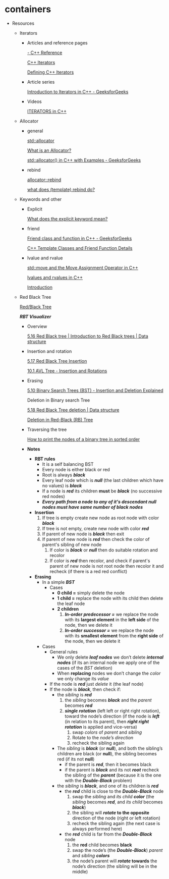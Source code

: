 # containers

- Resources
    - Iterators
        - Articles and reference pages
            
            [- C++ Reference](https://www.cplusplus.com/reference/iterator/)
            
            [C++ Iterators](https://users.cs.northwestern.edu/~riesbeck/programming/c++/stl-iterators.html)
            
            [Defining C++ Iterators](https://users.cs.northwestern.edu/~riesbeck/programming/c++/stl-iterator-define.html)
            
        - Article series
            
            [Introduction to Iterators in C++ - GeeksforGeeks](https://www.geeksforgeeks.org/introduction-iterators-c/)
            
        - Videos
            
            [ITERATORS in C++](https://www.youtube.com/watch?v=SgcHcbQ0RCQ&list=PLlrATfBNZ98dudnM48yfGUldqGD0S4FFb&index=93)
            
    - Allocator
        - general
            
            [std::allocator](https://en.cppreference.com/w/cpp/memory/allocator)
            
            [What is an Allocator?](https://medium.com/@vgasparyan1995/what-is-an-allocator-c8df15a93ed)
            
            [std::allocator() in C++ with Examples - GeeksforGeeks](https://www.geeksforgeeks.org/stdallocator-in-cpp-with-examples/)
            
        - rebind
            
            [allocator::rebind](https://www.ibm.com/docs/en/zos/2.2.0?topic=classes-allocatorrebind)
            
            [what does (template) rebind do?](https://stackoverflow.com/questions/14148756/what-does-template-rebind-do)
            
    - Keywords and other
        - Explicit
            
            [What does the explicit keyword mean?](https://stackoverflow.com/questions/121162/what-does-the-explicit-keyword-mean)
            
        - friend
            
            [Friend class and function in C++ - GeeksforGeeks](https://www.geeksforgeeks.org/friend-class-function-cpp/)
            
            [C++ Template Classes and Friend Function Details](https://web.mst.edu/~nmjxv3/articles/templates.html)
            
        - lvalue and rvalue
            
            [std::move and the Move Assignment Operator in C++](https://www.youtube.com/watch?v=OWNeCTd7yQE)
            
            [lvalues and rvalues in C++](https://www.youtube.com/watch?v=fbYknr-HPYE)
            
            [Introduction](https://www.artima.com/articles/a-brief-introduction-to-rvalue-references)
            
    - Red Black Tree
        
        [Red/Black Tree](https://www.cs.usfca.edu/~galles/visualization/RedBlack.html)
        
        ***RBT Visualizer***
        
        - Overview
            
            [5.16 Red Black tree | Introduction to Red Black trees | Data structure](https://www.youtube.com/watch?v=3RQtq7PDHog)
            
        - Insertion and rotation
            
            [5.17 Red Black Tree Insertion](https://www.youtube.com/watch?v=qA02XWRTBdw)
            
            [10.1 AVL Tree - Insertion and Rotations](https://youtu.be/jDM6_TnYIqE?t=1059)
            
        - Erasing
            
            [5.10 Binary Search Trees (BST) - Insertion and Deletion Explained](https://www.youtube.com/watch?v=cySVml6e_Fc)
            
            Deletion in Binary search Tree
            
            [5.18 Red Black Tree deletion | Data structure](https://www.youtube.com/watch?v=w5cvkTXY0vQ)
            
            [Deletion in Red-Black (RB) Tree](https://medium.com/analytics-vidhya/deletion-in-red-black-rb-tree-92301e1474ea)
            
        - Traversing the tree
            
            [How to print the nodes of a binary tree in sorted order](https://www.educative.io/edpresso/how-to-print-the-nodes-of-a-binary-tree-in-sorted-order)
            
        - **Notes**
            - **RBT rules**
                - It is a self balancing BST
                - Every node is either black or red
                - Root is always ***black***
                - Every leaf node which is ***null*** (the last children which have no values) is ***black***
                - If a node is ***red*** its children **must** be ***black*** (no successive red nodes)
                - ***Every path from a node to any of it's descendant null nodes must have same number of black nodes***
            - **Insertion**
                1. If tree is empty create new node as root node with color ***black***
                2. If tree is not empty, create new node with color ***red***
                3. If parent of new node is ***black*** then exit
                4. If parent of new node is ***red*** then check the color of parent's sibling of new node
                    1. If color is ***black*** or ***null*** then do suitable rotation and recolor
                    2. If color is ***red*** then recolor, and check if parent's parent of new node is not root node then recolor it and recheck (if there is a red red conflict)
            - **Erasing**
                - In a simple ***BST***
                    - Cases
                        - **0 child =** simply delete the node
                        - **1 child =** replace the node with its child then delete the leaf node
                        - **2 children**
                            1. ***In-order predecessor =***  we replace the node with its **largest element** in the **left side** of the node, then we delete it
                            2. ***In-order successor =***  we replace the node with its **smallest element** from the **right side** of the node, then we delete it
                - Cases
                    - General rules
                        - We only delete ***leaf nodes*** we don’t delete ***internal nodes*** (if its an internal node we apply one of the cases of the *BST* deletion)
                        - When **replacing** nodes we don’t change the *color* we only change its *value*
                    - If the node is ***red*** just *delete* it (the leaf node)
                    - If the node is ***black***, then check if:
                        - the *sibling* is ***red***
                            1. the *sibling* becomes ***black*** and the *parent* becomes ***red***
                            2. ***single rotation*** (left left or right right rotation), toward the node’s direction (if the node is ***left*** (in relation to its parent), then ***right right rotation*** is applied and vice-versa)
                                1. swap *colors* of *parent* and *sibling*
                                2. Rotate to the *node’s direction*
                                3. recheck the sibling again
                        - The *sibling* is ***black*** (or **null**), and both the sibling’s children are black (or **null**),  the sibling becomes red (if its not **null**)
                            - if the parent is ***red***, then it becomes black
                            - if the parent is ***black*** and its not ***root*** recheck the sibling of the ***parent*** (because it is the one with the ***Double-Black*** problem)
                        - the *sibling* is ***black***, and one of its children is ***red***
                            - the ***red*** child is close to the ***Double-Black*** node
                                1. swap the *sibling* and *its child* ***color*** (the *sibling* becomes ***red***, and *its child* becomes ***black***)
                                2. the sibling will ***rotate* to the opposite** direction of the node (right or left rotation)
                                3. recheck the sibling again (the next case is always performed here)
                            - the ***red*** child is far from the ***Double-Black*** node
                                1. the **red** child becomes **black**
                                2. swap the node’s (the ***Double-Black***) *parent* and *sibling* ***colors***
                                3. the node’s parent will ***rotate* towards** the node’s direction (the sibling will be in the middle)
